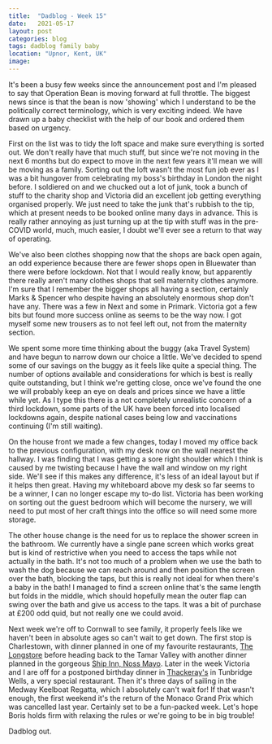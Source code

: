 ```yaml
---
title:  "Dadblog - Week 15"
date:   2021-05-17
layout: post
categories: blog
tags: dadblog family baby
location: "Upnor, Kent, UK"
image:
---
```


It's been a busy few weeks since the announcement post and I'm pleased to say that Operation Bean is moving forward at full throttle. The biggest news since is that the bean is now 'showing' which I understand to be the politically correct terminology, which is very exciting indeed. We have drawn up a baby checklist with the help of our book and ordered them based on urgency.

First on the list was to tidy the loft space and make sure everything is sorted out. We don't really have that much stuff, but since we're not moving in the next 6 months but do expect to move in the next few years it'll mean we will be moving as a family. Sorting out the loft wasn't the most fun job ever as I was a bit hungover from celebrating my boss's birthday in London the night before. I soldiered on and we chucked out a lot of junk, took a bunch of stuff to the charity shop and Victoria did an excellent job getting everything organised properly. We just need to take the junk that's rubbish to the tip, which at present needs to be booked online many days in advance. This is really rather annoying as just turning up at the tip with stuff was in the pre-COVID world, much, much easier, I doubt we'll ever see a return to that way of operating.

We've also been clothes shopping now that the shops are back open again, an odd experience because there are fewer shops open in Bluewater than there were before lockdown. Not that I would really know, but apparently there really aren't many clothes shops that sell maternity clothes anymore. I'm sure that I remember the bigger shops all having a section, certainly Marks & Spencer who despite having an absolutely enormous shop don't have any. There was a few in Next and some in Primark. Victoria got a few bits but found more success online as seems to be the way now. I got myself some new trousers as to not feel left out, not from the maternity section.

We spent some more time thinking about the buggy (aka Travel System) and have begun to narrow down our choice a little. We've decided to spend some of our savings on the buggy as it feels like quite a special thing. The number of options available and considerations for which is best is really quite outstanding, but I think we're getting close, once we've found the one we will probably keep an eye on deals and prices since we have a little while yet. As I type this there is a not completely unrealistic concern of a third lockdown, some parts of the UK have been forced into localised lockdowns again, despite national cases being low and vaccinations continuing (I'm still waiting).

On the house front we made a few changes, today I moved my office back to the previous configuration, with my desk now on the wall nearest the hallway. I was finding that I was getting a sore right shoulder which I think is caused by me twisting because I have the wall and window on my right side. We'll see if this makes any difference, it's less of an ideal layout but if it helps then great. Having my whiteboard above my desk so far seems to be a winner, I can no longer escape my to-do list. Victoria has been working on sorting out the guest bedroom which will become the nursery, we will need to put most of her craft things into the office so will need some more storage.

The other house change is the need for us to replace the shower screen in the bathroom. We currently have a single pane screen which works great but is kind of restrictive when you need to access the taps while not actually in the bath. It's not too much of a problem when we use the bath to wash the dog because we can reach around and then position the screen over the bath, blocking the taps, but this is really not ideal for when there's a baby in the bath! I managed to find a screen online that's the same length but folds in the middle, which should hopefully mean the outer flap can swing over the bath and give us access to the taps. It was a bit of purchase at £200 odd quid, but not really one we could avoid.

Next week we're off to Cornwall to see family, it properly feels like we haven't been in absolute ages so can't wait to get down. The first stop is Charlestown, with dinner planned in one of my favourite restaurants, [The Longstore](https://www.thelongstore.co.uk) before heading back to the Tamar Valley with another dinner planned in the gorgeous [Ship Inn, Noss Mayo](https://nossmayo.com). Later in the week Victoria and I are off for a postponed birthday dinner in [Thackeray's](https://www.thackerays-restaurant.co.uk) in Tunbridge Wells, a very special restaurant. Then it's three days of sailing in the Medway Keelboat Regatta, which I absolutely can't wait for! If that wasn't enough, the first weekend it's the return of the Monaco Grand Prix which was cancelled last year. Certainly set to be a fun-packed week. Let's hope Boris holds firm with relaxing the rules or we're going to be in big trouble!

Dadblog out.
